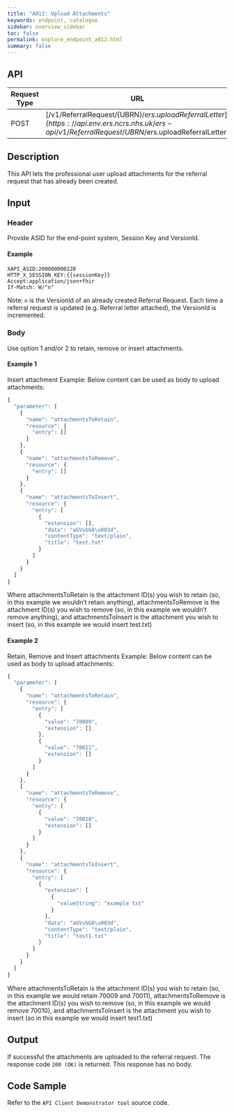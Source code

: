 ```yaml
---
title: "A012: Upload Attachments"
keywords: endpoint, catalogue
sidebar: overview_sidebar
toc: false
permalink: explore_endpoint_a012.html
summary: false
---
```


## API

| Request Type | URL |
| -------------| --- |
| POST |  [/v1/ReferralRequest/{UBRN}/$ers.uploadReferralLetter](https://api.{env}.ers.ncrs.nhs.uk/ers-api/v1/ReferralRequest/{{UBRN}}/$ers.uploadReferralLetter)

## Description
This API lets the professional user upload attachments for the referral request that has already been created.

## Input

### Header
Provide ASID for the end-point system, Session Key and VersionId.

#### Example
```http
XAPI_ASID:200000000220
HTTP_X_SESSION_KEY:{{sessionKey}}
Accept:application/json+fhir
If-Match: W/"n"
```

Note: `n` is the VersionId of an already created Referral Request. Each time a referral request is updated (e.g. Referral letter attached), the VersionId is incremented.

### Body
Use option 1 and/or 2 to retain, remove or insert attachments.

#### Example 1
Insert attachment Example: Below content can be used as body to upload attachments:
```javascript
{
  "parameter": [
    {
      "name": "attachmentsToRetain",
      "resource": {
        "entry": []
      }
    },
    {
      "name": "attachmentsToRemove",
      "resource": {
        "entry": []
      }
    },
    {
      "name": "attachmentsToInsert",
      "resource": {
        "entry": [
          {
            "extension": [],
            "data": "aGVsbG8\u003d",
            "contentType": "text/plain",
            "title": "test.txt"
          }
        ]
      }
    }
  ]
}
```

Where attachmentsToRetain is the attachment ID(s) you wish to retain (so, in this example we wouldn’t retain anything),
attachmentsToRemove is the attachment ID(s) you wish to remove (so, in this example we wouldn’t remove anything),
and attachmentsToInsert is the attachment you wish to insert (so, in this example we would insert test.txt)

#### Example 2
Retain, Remove and Insert attachments Example: Below content can be used as body to upload attachments:

```javascript
{
  "parameter": [
    {
      "name": "attachmentsToRetain",
      "resource": {
        "entry": [
          {
            "value": "70009",
            "extension": []
          },
          {
            "value": "70011",
            "extension": []
          }
        ]
      }
    },
    {
      "name": "attachmentsToRemove",
      "resource": {
        "entry": [
          {
            "value": "70010",
            "extension": []
          }
        ]
      }
    },
    {
      "name": "attachmentsToInsert",
      "resource": {
        "entry": [
          {
            "extension": [
              {
                "valueString": "example txt"
              }
            ],
            "data": "aGVsbG8\u003d",
            "contentType": "text/plain",
            "title": "test1.txt"
          }
        ]
      }
    }
  ]
}
```

Where attachmentsToRetain is the attachment ID(s) you wish to retain (so, in this example we would retain 70009 and 70011),
attachmentsToRemove is the attachment ID(s) you wish to remove (so, in this example we would remove 70010),
and attachmentsToInsert is the attachment you wish to insert (so in this example we would insert test1.txt)

## Output
If successful the attachments are uploaded to the referral request. The response code `200 (OK)` is returned. This response has no body.

## Code Sample
Refer to the `API Client Demonstrator tool` source code.
